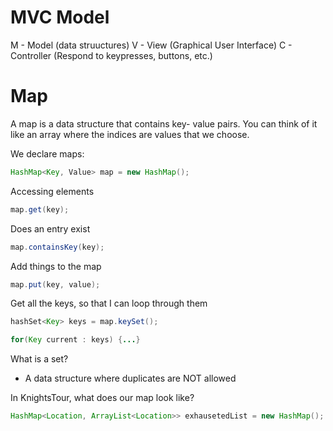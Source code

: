 # MVC Model
M - Model (data struuctures)
V - View (Graphical User Interface)
C - Controller (Respond to keypresses, buttons, etc.)

# Map
A map is a data structure that contains key- value pairs. You can think of it like an array where the indices are values that we choose.

We declare maps:
```java
HashMap<Key, Value> map = new HashMap();
```

Accessing elements
```java
map.get(key);
```

Does an entry exist
```java
map.containsKey(key);
```

Add things to the map
```java
map.put(key, value);
```

Get all the keys, so that I can loop through them
```java
hashSet<Key> keys = map.keySet();

for(Key current : keys) {...}
```

What is a set?
* A data structure where duplicates are NOT allowed

In KnightsTour, what does our map look like?
```java
HashMap<Location, ArrayList<Location>> exhausetedList = new HashMap();
```
